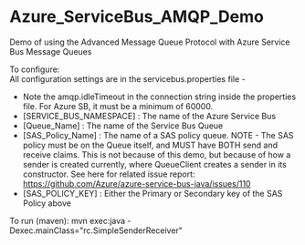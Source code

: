 # Azure_ServiceBus_AMQP_Demo
Demo of using the Advanced Message Queue Protocol with Azure Service Bus Message Queues

To configure:  
All configuration settings are in the servicebus.properties file -  
- Note the amqp.idleTimeout in the connection string inside the properties file. For Azure SB, it must be a minimum of 60000.
- [SERVICE_BUS_NAMESPACE] : The name of the Azure Service Bus
- [Queue_Name] : The name of the Service Bus Queue
- [SAS_Policy_Name] : The name of a SAS policy queue. NOTE - The SAS policy must be on the Queue itself, and MUST have BOTH send and receive claims. This is not because of this demo, but because of how a sender is created currently, where QueueClient creates a sender in its constructor. See here for related issue report: https://github.com/Azure/azure-service-bus-java/issues/110
- [SAS_POLICY_KEY] : Either the Primary or Secondary key of the SAS Policy above

To run (maven): mvn exec:java -Dexec.mainClass="rc.SimpleSenderReceiver"

